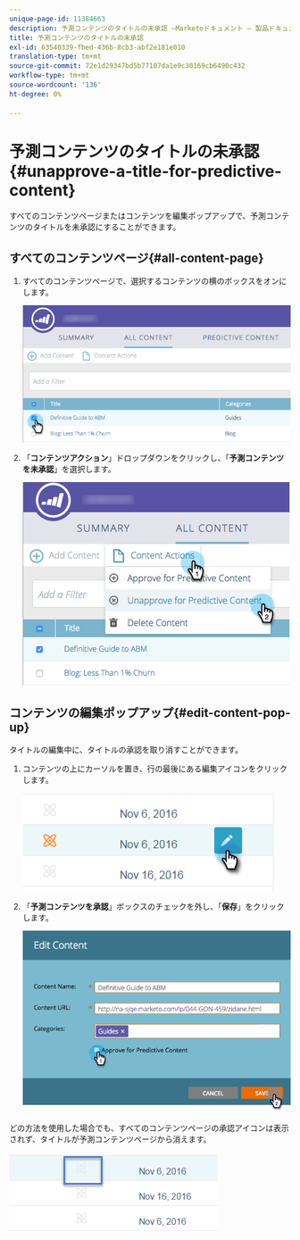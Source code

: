 ```yaml
---
unique-page-id: 11384663
description: 予測コンテンツのタイトルの未承認 —Marketoドキュメント — 製品ドキュメント
title: 予測コンテンツのタイトルの未承認
exl-id: 63540339-fbed-436b-8cb3-abf2e181e010
translation-type: tm+mt
source-git-commit: 72e1d29347bd5b77107da1e9c30169cb6490c432
workflow-type: tm+mt
source-wordcount: '136'
ht-degree: 0%

---
```


# 予測コンテンツのタイトルの未承認{#unapprove-a-title-for-predictive-content}

すべてのコンテンツページまたはコンテンツを編集ポップアップで、予測コンテンツのタイトルを未承認にすることができます。

## すべてのコンテンツページ{#all-content-page}

1. すべてのコンテンツページで、選択するコンテンツの横のボックスをオンにします。

   ![](assets/image2017-10-3-9-3a18-3a38.png)

1. 「**コンテンツアクション**」ドロップダウンをクリックし、「**予測コンテンツを未承認**」を選択します。

   ![](assets/image2017-10-3-9-3a19-3a20.png)

## コンテンツの編集ポップアップ{#edit-content-pop-up}

タイトルの編集中に、タイトルの承認を取り消すことができます。

1. コンテンツの上にカーソルを置き、行の最後にある編集アイコンをクリックします。

   ![](assets/click-icon-hand.png)

1. 「**予測コンテンツを承認**」ボックスのチェックを外し、「**保存**」をクリックします。

   ![](assets/image2017-10-3-9-3a20-3a17.png)

どの方法を使用した場合でも、すべてのコンテンツページの承認アイコンは表示されず、タイトルが予測コンテンツページから消えます。

![](assets/unapprove-content-no-icon.png)
